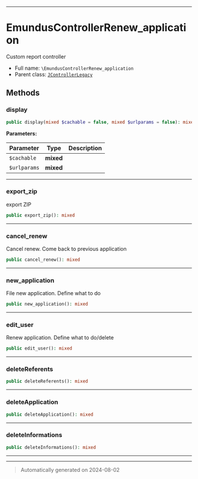 ***

# EmundusControllerRenew_application

Custom report controller



* Full name: `\EmundusControllerRenew_application`
* Parent class: [`JControllerLegacy`](./JControllerLegacy.md)




## Methods


### display



```php
public display(mixed $cachable = false, mixed $urlparams = false): mixed
```








**Parameters:**

| Parameter | Type | Description |
|-----------|------|-------------|
| `$cachable` | **mixed** |  |
| `$urlparams` | **mixed** |  |





***

### export_zip

export ZIP

```php
public export_zip(): mixed
```












***

### cancel_renew

Cancel renew. Come back to previous application

```php
public cancel_renew(): mixed
```












***

### new_application

File new application. Define what to do

```php
public new_application(): mixed
```












***

### edit_user

Renew application. Define what to do/delete

```php
public edit_user(): mixed
```












***

### deleteReferents



```php
public deleteReferents(): mixed
```












***

### deleteApplication



```php
public deleteApplication(): mixed
```












***

### deleteInformations



```php
public deleteInformations(): mixed
```












***


***
> Automatically generated on 2024-08-02
